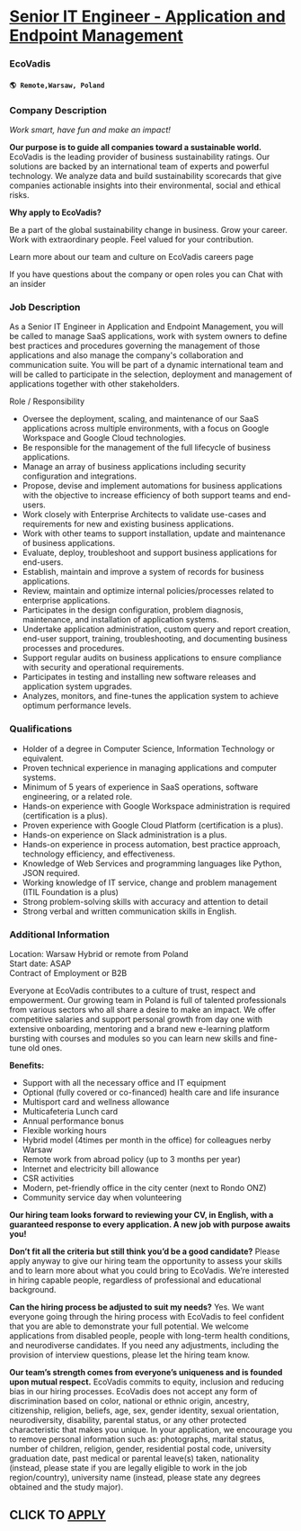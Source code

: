 # [Senior IT Engineer - Application and Endpoint Management](https://www.remotewlb.com/apply/senior-it-engineer-application-and-endpoint-management)  
### EcoVadis  
#### `🌎 Remote,Warsaw, Poland`  

### **Company Description**

 _Work smart, have fun and make an impact!_

 **Our purpose is to guide all companies toward a sustainable world.** EcoVadis is the leading provider of business sustainability ratings. Our solutions are backed by an international team of experts and powerful technology. We analyze data and build sustainability scorecards that give companies actionable insights into their environmental, social and ethical risks.

 **Why apply to EcoVadis?**

Be a part of the global sustainability change in business. Grow your career. Work with extraordinary people. Feel valued for your contribution.

Learn more about our team and culture on EcoVadis careers page

If you have questions about the company or open roles you can Chat with an insider

###  **Job Description**

As a Senior IT Engineer in Application and Endpoint Management, you will be called to manage SaaS applications, work with system owners to define best practices and procedures governing the management of those applications and also manage the company's collaboration and communication suite. You will be part of a dynamic international team and will be called to participate in the selection, deployment and management of applications together with other stakeholders.

Role / Responsibility

  * Oversee the deployment, scaling, and maintenance of our SaaS applications across multiple environments, with a focus on Google Workspace and Google Cloud technologies.
  * Be responsible for the management of the full lifecycle of business applications.
  * Manage an array of business applications including security configuration and integrations.
  * Propose, devise and implement automations for business applications with the objective to increase efficiency of both support teams and end-users.
  * Work closely with Enterprise Architects to validate use-cases and requirements for new and existing business applications.
  * Work with other teams to support installation, update and maintenance of business applications.
  * Evaluate, deploy, troubleshoot and support business applications for end-users.
  * Establish, maintain and improve a system of records for business applications.
  * Review, maintain and optimize internal policies/processes related to enterprise applications.
  * Participates in the design configuration, problem diagnosis, maintenance, and installation of application systems.
  * Undertake application administration, custom query and report creation, end-user support, training, troubleshooting, and documenting business processes and procedures.
  * Support regular audits on business applications to ensure compliance with security and operational requirements.
  * Participates in testing and installing new software releases and application system upgrades.
  * Analyzes, monitors, and fine-tunes the application system to achieve optimum performance levels.

###  **Qualifications**

  * Holder of a degree in Computer Science, Information Technology or equivalent.
  * Proven technical experience in managing applications and computer systems.
  * Minimum of 5 years of experience in SaaS operations, software engineering, or a related role.
  * Hands-on experience with Google Workspace administration is required (certification is a plus).
  * Proven experience with Google Cloud Platform (certification is a plus). 
  * Hands-on experience on Slack administration is a plus. 
  * Hands-on experience in process automation, best practice approach, technology efficiency, and effectiveness.
  * Knowledge of Web Services and programming languages like Python, JSON required.
  * Working knowledge of IT service, change and problem management (ITIL Foundation is a plus)
  * Strong problem-solving skills with accuracy and attention to detail
  * Strong verbal and written communication skills in English.

###  **Additional Information**

Location: Warsaw Hybrid or remote from Poland  
Start date: ASAP  
Contract of Employment or B2B

Everyone at EcoVadis contributes to a culture of trust, respect and empowerment. Our growing team in Poland is full of talented professionals from various sectors who all share a desire to make an impact. We offer competitive salaries and support personal growth from day one with extensive onboarding, mentoring and a brand new e-learning platform bursting with courses and modules so you can learn new skills and fine-tune old ones.  
  
**Benefits:**

  * Support with all the necessary office and IT equipment
  * Optional (fully covered or co-financed) health care and life insurance
  * Multisport card and wellness allowance
  * Multicafeteria Lunch card
  * Annual performance bonus
  * Flexible working hours
  * Hybrid model (4times per month in the office) for colleagues nerby Warsaw
  * Remote work from abroad policy (up to 3 months per year) 
  * Internet and electricity bill allowance
  * CSR activities
  * Modern, pet-friendly office in the city center (next to Rondo ONZ)
  * Community service day when volunteering

 **Our hiring team looks forward to reviewing your CV, in English, with a guaranteed response to every application. A new job with purpose awaits you!**  
  
**Don’t fit all the criteria but still think you’d be a good candidate?** Please apply anyway to give our hiring team the opportunity to assess your skills and to learn more about what you could bring to EcoVadis. We’re interested in hiring capable people, regardless of professional and educational background.  
  
**Can the hiring process be adjusted to suit my needs?** Yes. We want everyone going through the hiring process with EcoVadis to feel confident that you are able to demonstrate your full potential. We welcome applications from disabled people, people with long-term health conditions, and neurodiverse candidates. If you need any adjustments, including the provision of interview questions, please let the hiring team know.  
  
**Our team’s strength comes from everyone’s uniqueness and is founded upon mutual respect.** EcoVadis commits to equity, inclusion and reducing bias in our hiring processes. EcoVadis does not accept any form of discrimination based on color, national or ethnic origin, ancestry, citizenship, religion, beliefs, age, sex, gender identity, sexual orientation, neurodiversity, disability, parental status, or any other protected characteristic that makes you unique. In your application, we encourage you to remove personal information such as: photographs, marital status, number of children, religion, gender, residential postal code, university graduation date, past medical or parental leave(s) taken, nationality (instead, please state if you are legally eligible to work in the job region/country), university name (instead, please state any degrees obtained and the study major).

  
## CLICK TO [APPLY](https://www.remotewlb.com/apply/senior-it-engineer-application-and-endpoint-management)

